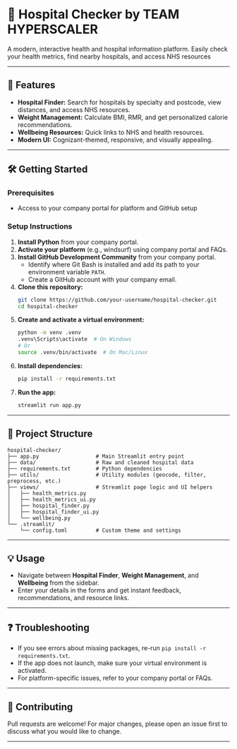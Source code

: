 # 🏥 Hospital Checker by TEAM HYPERSCALER

A modern, interactive health and hospital information platform. Easily check your health metrics, find nearby hospitals, and access NHS resources

---

## 🚀 Features
- **Hospital Finder:** Search for hospitals by specialty and postcode, view distances, and access NHS resources.
- **Weight Management:** Calculate BMI, RMR, and get personalized calorie recommendations.
- **Wellbeing Resources:** Quick links to NHS and health resources.
- **Modern UI:** Cognizant-themed, responsive, and visually appealing.

---

## 🛠️ Getting Started

### Prerequisites
- Access to your company portal for platform and GitHub setup

### Setup Instructions

1. **Install Python** from your company portal.
2. **Activate your platform** (e.g., windsurf) using company portal and FAQs.
3. **Install GitHub Development Community** from your company portal.
    - Identify where Git Bash is installed and add its path to your environment variable `PATH`.
    - Create a GitHub account with your company email.
4. **Clone this repository:**
    ```sh
    git clone https://github.com/your-username/hospital-checker.git
    cd hospital-checker
    ```
5. **Create and activate a virtual environment:**
    ```sh
    python -m venv .venv
    .venv\Scripts\activate  # On Windows
    # Or
    source .venv/bin/activate  # On Mac/Linux
    ```
6. **Install dependencies:**
    ```sh
    pip install -r requirements.txt
    ```
7. **Run the app:**
    ```sh
    streamlit run app.py
    ```

---

## 📁 Project Structure

```text
hospital-checker/
├── app.py                  # Main Streamlit entry point
├── data/                   # Raw and cleaned hospital data
├── requirements.txt        # Python dependencies
├── utils/                  # Utility modules (geocode, filter, preprocess, etc.)
├── views/                  # Streamlit page logic and UI helpers
│   ├── health_metrics.py
│   ├── health_metrics_ui.py
│   ├── hospital_finder.py
│   ├── hospital_finder_ui.py
│   └── wellbeing.py
└── .streamlit/
    └── config.toml         # Custom theme and settings
```

---

## 💡 Usage
- Navigate between **Hospital Finder**, **Weight Management**, and **Wellbeing** from the sidebar.
- Enter your details in the forms and get instant feedback, recommendations, and resource links.

---

## ❓ Troubleshooting
- If you see errors about missing packages, re-run `pip install -r requirements.txt`.
- If the app does not launch, make sure your virtual environment is activated.
- For platform-specific issues, refer to your company portal or FAQs.

---

## 🤝 Contributing
Pull requests are welcome! For major changes, please open an issue first to discuss what you would like to change.

---

